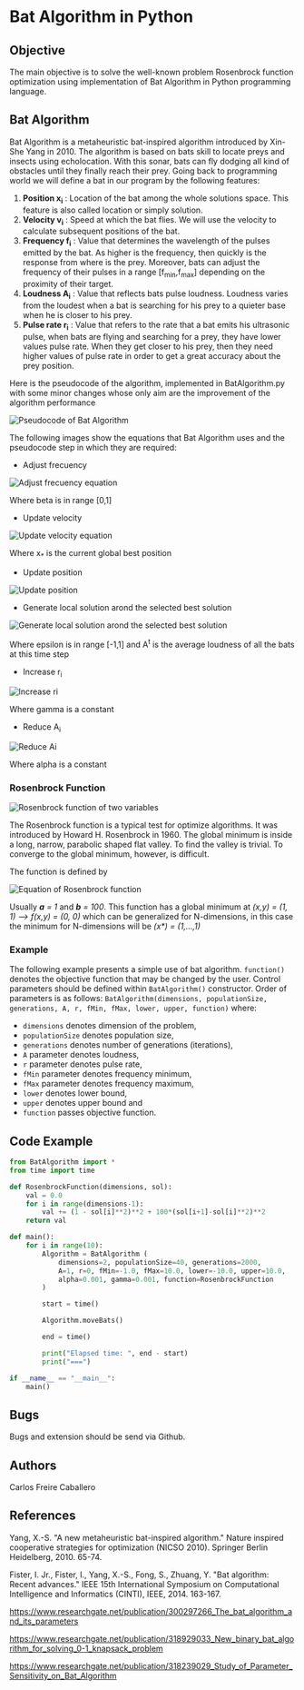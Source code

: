 # Bat Algorithm in Python

## Objective
The main objective is to solve the well-known problem Rosenbrock function optimization using implementation of Bat Algorithm in Python programming language.

## Bat Algorithm
Bat Algorithm is a metaheuristic bat-inspired algorithm introduced by Xin-She Yang in 2010. The algorithm is based on bats skill to locate preys and insects using echolocation. With this sonar, bats can fly dodging all kind of obstacles until they finally reach their prey. Going back to programming world we will define a bat in our program by the following features:

1. **Position x<sub>i</sub>** : Location of the bat among the whole solutions space. This feature is also called location or simply solution.
2. **Velocity v<sub>i</sub>** : Speed at which the bat flies. We will use the velocity to calculate subsequent positions of the bat.
3. **Frequency f<sub>i</sub>** : Value that determines the wavelength of the pulses emitted by the bat. As higher is the frequency, then quickly is the response from where is the prey. Moreover, bats can adjust the frequency of their pulses in a range \[f<sub>min</sub>,f<sub>max</sub>] depending on the proximity of their target.
4. **Loudness A<sub>i</sub>** : Value that reflects bats pulse loudness. Loudness varies from the loudest when a bat is searching for his prey to a quieter base when he is closer to his prey.
5. **Pulse rate r<sub>i</sub>** : Value that refers to the rate that a bat emits his ultrasonic pulse, when bats are flying and searching for a prey, they have lower values pulse rate. When they get closer to his prey, then they need higher values of pulse rate in order to get a great accuracy about the prey position.

Here is the pseudocode of the algorithm, implemented in BatAlgorithm.py with some minor changes whose only aim are the improvement of the algorithm performance

![Pseudocode of Bat Algorithm](https://i.imgur.com/AfsBlG6.png)

The following images show the equations that Bat Algorithm uses and the pseudocode step in which they are required:

* Adjust frecuency

![Adjust frecuency equation](https://i.imgur.com/ozwHjin.png)

Where beta is in range \[0,1]

* Update velocity

![Update velocity equation](https://i.imgur.com/YF3NZUu.png)

Where x<sub>*</sub> is the current global best position

* Update position

![Update position](https://i.imgur.com/LBCA2Ae.png)

* Generate local solution arond the selected best solution

![Generate local solution arond the selected best solution](https://i.imgur.com/qGIFuu1.png)

Where epsilon is in range \[-1,1] and A<sup>t</sup> is the average loudness of all the bats at this time step

* Increase r<sub>i</sub>

![Increase ri](https://i.imgur.com/QiPBMMq.png)

Where gamma is a constant

* Reduce A<sub>i</sub>

![Reduce Ai](https://i.imgur.com/UhRbfr7.png)

Where alpha is a constant


### Rosenbrock Function
![Rosenbrock function of two variables](https://upload.wikimedia.org/wikipedia/commons/thumb/3/32/Rosenbrock_function.svg/450px-Rosenbrock_function.svg.png)

The Rosenbrock function is a typical test for optimize algorithms. It was introduced by Howard H. Rosenbrock in 1960.
The global minimum is inside a long, narrow, parabolic shaped flat valley. To find the valley is trivial. To converge to the global minimum, however, is difficult.

The function is defined by

![Equation of Rosenbrock function](https://i.imgur.com/kdOHvv9.png)

Usually ***a** = 1* and ***b** = 100*. This function has a global minimum at *(x,y) = (1, 1) --> f(x,y) = (0, 0)* which can be generalized for N-dimensions, in this case the minimum for N-dimensions will be *(x\*) = (1,...,1)*

### Example
The following example presents a simple use of bat algorithm. `function()` denotes the objective function that may be changed by the user. Control parameters should be defined within `BatAlgorithm()` constructor. Order of parameters is as 
follows: `BatAlgorithm(dimensions, populationSize, generations, A, r, fMin, fMax, lower, upper, function)` where:

- `dimensions`  denotes dimension of the problem,
- `populationSize` denotes population size,
- `generations`  denotes number of generations (iterations),
- `A` parameter denotes loudness,
- `r` parameter denotes pulse rate,
- `fMin` parameter denotes frequency minimum,
- `fMax` parameter denotes frequency maximum,
- `lower` denotes lower bound,
- `upper` denotes upper bound and
- `function` passes objective function.

## Code Example

```python
from BatAlgorithm import *
from time import time

def RosenbrockFunction(dimensions, sol):
    val = 0.0
    for i in range(dimensions-1):
        val += (1 - sol[i]**2)**2 + 100*(sol[i+1]-sol[i]**2)**2
    return val

def main():
    for i in range(10):
        Algorithm = BatAlgorithm (
            dimensions=2, populationSize=40, generations=2000, 
            A=1, r=0, fMin=-1.0, fMax=10.0, lower=-10.0, upper=10.0,
            alpha=0.001, gamma=0.001, function=RosenbrockFunction
        )

        start = time()

        Algorithm.moveBats()

        end = time()

        print("Elapsed time: ", end - start)
        print("===")

if __name__ == "__main__":
    main()
```

## Bugs
Bugs and extension should be send via Github.

## Authors
Carlos Freire Caballero

## References

Yang, X.-S. "A new metaheuristic bat-inspired algorithm." Nature inspired cooperative strategies for optimization (NICSO 2010). Springer
Berlin Heidelberg, 2010. 65-74.

Fister, I. Jr., Fister, I., Yang, X.-S., Fong, S., Zhuang, Y. "Bat algorithm: Recent advances." IEEE 15th International Symposium on Computational Intelligence and Informatics (CINTI), IEEE, 2014. 163-167.

https://www.researchgate.net/publication/300297266_The_bat_algorithm_and_its_parameters

https://www.researchgate.net/publication/318929033_New_binary_bat_algorithm_for_solving_0-1_knapsack_problem

https://www.researchgate.net/publication/318239029_Study_of_Parameter_Sensitivity_on_Bat_Algorithm
